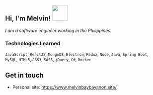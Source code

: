 <h2> Hi, I'm Melvin! <img src="https://media.giphy.com/media/WQqeW0ZrWbFNJErsVh/giphy.gif" width="50"></h2>

<p><em>I am a software engineer working in the Philippines.</em></p>

### Technologies Learned

`JavaScript`, `ReactJS`, `MongoDB`, `Electron`, `Redux`, `Node`, `Java`, `Spring Boot`, `MySQL`, `HTML5`, `CSS3`, `SASS`, `jQuery`, `C#`, `Docker`

## Get in touch

- Personal site: https://www.melvinbaybayanon.site/
